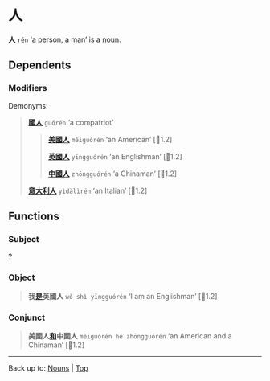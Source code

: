 # 人

**人** `rén` ‘a person, a man’ is a [noun](index.md). 

## Dependents

### Modifiers

Demonyms:

> **[國人](國人.md)** `guórén` ‘a compatriot’
>
> > **[美國人](美國人.md)** `měiguórén` ‘an American’ \[🦉1.2\]
> >
> > **[英國人](英國人.md)** `yīngguórén` ‘an Englishman’ \[🦉1.2\]
> >
> > **[中國人](中國人.md)** `zhōngguórén` ‘a Chinaman’ \[🦉1.2\]
>
> **[意大利人](意大利人.md)** `yìdàlìrén` ‘an Italian’ \[🦉1.2\]


## Functions

### Subject

?

### Object

> **我[是](../verbs/是.md)英國人** `wǒ shì yīngguórén` ‘I am an Englishman’ \[🦉1.2\]

### Conjunct

> **美國人[和](和.md)中國人** `měiguórén hé zhōngguórén` ‘an American and a Chinaman’ \[🦉1.2\]

----

Back up to: [Nouns](index.md) | [Top](../index.md)

